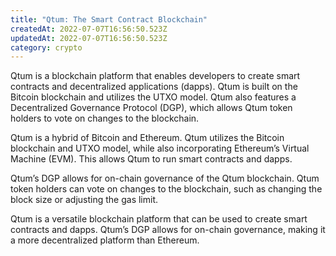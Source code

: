 ```yaml
---
title: "Qtum: The Smart Contract Blockchain"
createdAt: 2022-07-07T16:56:50.523Z
updatedAt: 2022-07-07T16:56:50.523Z
category: crypto
---
```


Qtum is a blockchain platform that enables developers to create smart contracts and decentralized applications (dapps). Qtum is built on the Bitcoin blockchain and utilizes the UTXO model. Qtum also features a Decentralized Governance Protocol (DGP), which allows Qtum token holders to vote on changes to the blockchain.

Qtum is a hybrid of Bitcoin and Ethereum. Qtum utilizes the Bitcoin blockchain and UTXO model, while also incorporating Ethereum’s Virtual Machine (EVM). This allows Qtum to run smart contracts and dapps.

Qtum’s DGP allows for on-chain governance of the Qtum blockchain. Qtum token holders can vote on changes to the blockchain, such as changing the block size or adjusting the gas limit.

Qtum is a versatile blockchain platform that can be used to create smart contracts and dapps. Qtum’s DGP allows for on-chain governance, making it a more decentralized platform than Ethereum.
